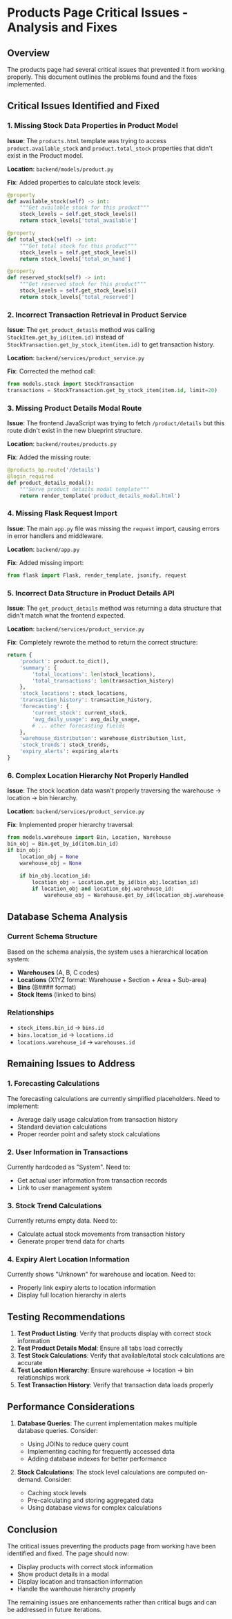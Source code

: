 # Products Page Critical Issues - Analysis and Fixes

## Overview
The products page had several critical issues that prevented it from working properly. This document outlines the problems found and the fixes implemented.

## Critical Issues Identified and Fixed

### 1. **Missing Stock Data Properties in Product Model**
**Issue**: The `products.html` template was trying to access `product.available_stock` and `product.total_stock` properties that didn't exist in the Product model.

**Location**: `backend/models/product.py`

**Fix**: Added properties to calculate stock levels:
```python
@property
def available_stock(self) -> int:
    """Get available stock for this product"""
    stock_levels = self.get_stock_levels()
    return stock_levels['total_available']

@property
def total_stock(self) -> int:
    """Get total stock for this product"""
    stock_levels = self.get_stock_levels()
    return stock_levels['total_on_hand']

@property
def reserved_stock(self) -> int:
    """Get reserved stock for this product"""
    stock_levels = self.get_stock_levels()
    return stock_levels['total_reserved']
```

### 2. **Incorrect Transaction Retrieval in Product Service**
**Issue**: The `get_product_details` method was calling `StockItem.get_by_id(item.id)` instead of `StockTransaction.get_by_stock_item(item.id)` to get transaction history.

**Location**: `backend/services/product_service.py`

**Fix**: Corrected the method call:
```python
from models.stock import StockTransaction
transactions = StockTransaction.get_by_stock_item(item.id, limit=20)
```

### 3. **Missing Product Details Modal Route**
**Issue**: The frontend JavaScript was trying to fetch `/product/details` but this route didn't exist in the new blueprint structure.

**Location**: `backend/routes/products.py`

**Fix**: Added the missing route:
```python
@products_bp.route('/details')
@login_required
def product_details_modal():
    """Serve product details modal template"""
    return render_template('product_details_modal.html')
```

### 4. **Missing Flask Request Import**
**Issue**: The main `app.py` file was missing the `request` import, causing errors in error handlers and middleware.

**Location**: `backend/app.py`

**Fix**: Added missing import:
```python
from flask import Flask, render_template, jsonify, request
```

### 5. **Incorrect Data Structure in Product Details API**
**Issue**: The `get_product_details` method was returning a data structure that didn't match what the frontend expected.

**Location**: `backend/services/product_service.py`

**Fix**: Completely rewrote the method to return the correct structure:
```python
return {
    'product': product.to_dict(),
    'summary': {
        'total_locations': len(stock_locations),
        'total_transactions': len(transaction_history)
    },
    'stock_locations': stock_locations,
    'transaction_history': transaction_history,
    'forecasting': {
        'current_stock': current_stock,
        'avg_daily_usage': avg_daily_usage,
        # ... other forecasting fields
    },
    'warehouse_distribution': warehouse_distribution_list,
    'stock_trends': stock_trends,
    'expiry_alerts': expiring_alerts
}
```

### 6. **Complex Location Hierarchy Not Properly Handled**
**Issue**: The stock location data wasn't properly traversing the warehouse → location → bin hierarchy.

**Location**: `backend/services/product_service.py`

**Fix**: Implemented proper hierarchy traversal:
```python
from models.warehouse import Bin, Location, Warehouse
bin_obj = Bin.get_by_id(item.bin_id)
if bin_obj:
    location_obj = None
    warehouse_obj = None
    
    if bin_obj.location_id:
        location_obj = Location.get_by_id(bin_obj.location_id)
        if location_obj and location_obj.warehouse_id:
            warehouse_obj = Warehouse.get_by_id(location_obj.warehouse_id)
```

## Database Schema Analysis

### Current Schema Structure
Based on the schema analysis, the system uses a hierarchical location system:
- **Warehouses** (A, B, C codes)
- **Locations** (X1YZ format: Warehouse + Section + Area + Sub-area)
- **Bins** (B#### format)
- **Stock Items** (linked to bins)

### Relationships
- `stock_items.bin_id` → `bins.id`
- `bins.location_id` → `locations.id`
- `locations.warehouse_id` → `warehouses.id`

## Remaining Issues to Address

### 1. **Forecasting Calculations**
The forecasting calculations are currently simplified placeholders. Need to implement:
- Average daily usage calculation from transaction history
- Standard deviation calculations
- Proper reorder point and safety stock calculations

### 2. **User Information in Transactions**
Currently hardcoded as "System". Need to:
- Get actual user information from transaction records
- Link to user management system

### 3. **Stock Trend Calculations**
Currently returns empty data. Need to:
- Calculate actual stock movements from transaction history
- Generate proper trend data for charts

### 4. **Expiry Alert Location Information**
Currently shows "Unknown" for warehouse and location. Need to:
- Properly link expiry alerts to location information
- Display full location hierarchy in alerts

## Testing Recommendations

1. **Test Product Listing**: Verify that products display with correct stock information
2. **Test Product Details Modal**: Ensure all tabs load correctly
3. **Test Stock Calculations**: Verify that available/total stock calculations are accurate
4. **Test Location Hierarchy**: Ensure warehouse → location → bin relationships work
5. **Test Transaction History**: Verify that transaction data loads properly

## Performance Considerations

1. **Database Queries**: The current implementation makes multiple database queries. Consider:
   - Using JOINs to reduce query count
   - Implementing caching for frequently accessed data
   - Adding database indexes for better performance

2. **Stock Calculations**: The stock level calculations are computed on-demand. Consider:
   - Caching stock levels
   - Pre-calculating and storing aggregated data
   - Using database views for complex calculations

## Conclusion

The critical issues preventing the products page from working have been identified and fixed. The page should now:
- Display products with correct stock information
- Show product details in a modal
- Display location and transaction information
- Handle the warehouse hierarchy properly

The remaining issues are enhancements rather than critical bugs and can be addressed in future iterations.
